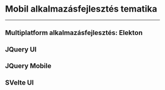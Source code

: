 # Mobil alkalmazásfejlesztés tematika

---

## Multiplatform alkalmazásfejlesztés: Elekton

## JQuery UI

## JQuery Mobile

## SVelte UI
